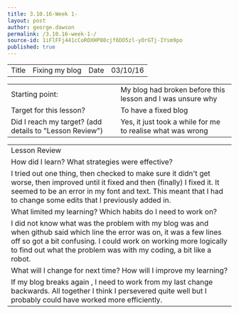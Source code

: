 ```yaml
---
title: 3.10.16-Week 1-
layout: post
author: george.dawson
permalink: /3.10.16-week-1-/
source-id: 1iFlFFj441cCoROXHP08cjf6DO5zl-yOrGTj-IYsm9po
published: true
---
```

<table>
  <tr>
    <td>Title</td>
    <td>Fixing my blog</td>
    <td>Date</td>
    <td>03/10/16</td>
  </tr>
</table>


<table>
  <tr>
    <td>Starting point:</td>
    <td>My blog had broken before this lesson and I was unsure why</td>
  </tr>
  <tr>
    <td>Target for this lesson?</td>
    <td>To have a fixed blog </td>
  </tr>
  <tr>
    <td>Did I reach my target? 
(add details to "Lesson Review")</td>
    <td> Yes, it just took a while for me to realise what was wrong</td>
  </tr>
</table>


<table>
  <tr>
    <td>Lesson Review</td>
  </tr>
  <tr>
    <td>How did I learn? What strategies were effective? </td>
  </tr>
  <tr>
    <td>I tried out one thing, then checked to make sure it didn't get worse, then improved until it fixed and then (finally) I fixed it. It seemed to be an error in my font and text. This meant that I had to change some edits that I previously added in.</td>
  </tr>
  <tr>
    <td>What limited my learning? Which habits do I need to work on? </td>
  </tr>
  <tr>
    <td>I did not know what was the problem with my blog was and when github said which line the error was on, it was a few lines off so got a bit confusing. I could work on working more logically to find out what the problem was with my coding, a bit like a robot.</td>
  </tr>
  <tr>
    <td>What will I change for next time? How will I improve my learning?</td>
  </tr>
  <tr>
    <td>If my blog breaks again , I need to work from my last change backwards. All together I think I persevered quite well but I probably could have worked more efficiently.</td>
  </tr>
</table>


